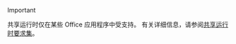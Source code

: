 > [!IMPORTANT]
> 共享运行时仅在某些 Office 应用程序中受支持。 有关详细信息，请参阅[共享运行时要求集](/javascript/api/requirement-sets/common/shared-runtime-requirement-sets)。
